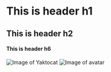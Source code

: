 # This is header h1
## This is header h2
#### This is header h6
![Image of Yaktocat](https://octodex.github.com/images/yaktocat.png)
![Image of avatar](.avataaars.png)
